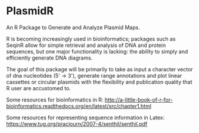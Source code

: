 # PlasmidR
An R Package to Generate and Analyze Plasmid Maps.


R is becoming increasingly used in bioinformatics; packages such as SeqinR allow for simple retrieval and analysis of DNA 
and protein sequences, but one major functionality is lacking: the ability to simply and efficiently generate DNA diagrams.

The goal of this package will be primarily to take as input a character vector of dna nucleotides (5' -> 3'), generate range
annotations and plot linear cassettes or circular plasmids with the flexibility and publication quality that R user are
accustomed to.

Some resources for bioinformatics in R:
http://a-little-book-of-r-for-bioinformatics.readthedocs.org/en/latest/src/chapter1.html

Some resources for representing sequence information in Latex:
https://www.tug.org/pracjourn/2007-4/senthil/senthil.pdf
